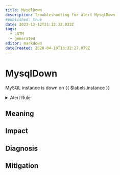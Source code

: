 ```yaml
---
title: MysqlDown
description: Troubleshooting for alert MysqlDown
#published: true
date: 2023-12-12T21:12:32.022Z
tags: 
  - LGTM
  - generated
editor: markdown
dateCreated: 2020-04-10T18:32:27.079Z
---
```


# MysqlDown

MySQL instance is down on {{ $labels.instance }}

<details>
  <summary>Alert Rule</summary>

{{% rule "mysql/mysqld-exporter.yml" "MysqlDown" %}}

{{% comment %}}

```yaml
alert: MysqlDown
expr: mysql_up == 0
for: 0m
labels:
    severity: critical
annotations:
    summary: MySQL down (instance {{ $labels.instance }})
    description: |-
        MySQL instance is down on {{ $labels.instance }}
          VALUE = {{ $value }}
          LABELS = {{ $labels }}
    runbook: https://github.com/srerun/prometheus-alerts/blob/main/content/runbooks/mysqld-exporter/MysqlDown.md

```

{{% /comment %}}

</details>


## Meaning
[//]: # "Short paragraph that explains what the alert means"


## Impact
[//]: # "What could / will happen if the alert is not addressed"



## Diagnosis
[//]: # "Steps to take to identify the cause of the problem"



## Mitigation
[//]: # "The steps necessary to resolve the alert"
